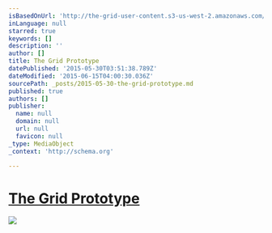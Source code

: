 ```yaml
---
isBasedOnUrl: 'http://the-grid-user-content.s3-us-west-2.amazonaws.com/37092cff-dd5a-46b8-8faf-e39c5a536688.png'
inLanguage: null
starred: true
keywords: []
description: ''
author: []
title: The Grid Prototype
datePublished: '2015-05-30T03:51:38.789Z'
dateModified: '2015-06-15T04:00:30.036Z'
sourcePath: _posts/2015-05-30-the-grid-prototype.md
published: true
authors: []
publisher:
  name: null
  domain: null
  url: null
  favicon: null
_type: MediaObject
_context: 'http://schema.org'

---
```

# [The Grid Prototype][0]
![](http://the-grid-user-content.s3-us-west-2.amazonaws.com/37092cff-dd5a-46b8-8faf-e39c5a536688.png)

[0]: http://theexperiment.io/grid/grid-chrome-dashboard